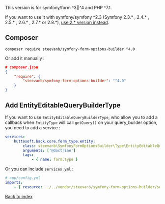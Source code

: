 This version is for symfony/form ^3||^4 and PHP ^7.1.

If you want to use it with symfony/symfony ^2.3 (Symfony 2.3.* , 2.4.* , 2.5.* , 2.6.* , 2.7.* or 2.8.*),
[use 2.* version instead](https://github.com/steevanb/symfony-form-options-builder/tree/symfony-2).

Composer
--------
```
composer require steevanb/symfony-form-options-builder ^4.0
```

Or add it manually :

```json
# composer.json
{
    "require": {
        "steevanb/symfony-form-options-builder": "^4.0"
    }
}
```
Add EntityEditableQueryBuilderType
----------------------------------

If you want to use `EntityEditableQueryBuilderType`, who allow you to add a callback when `EntityType` will call `getQuery()` on your query_builder option, you need to add a service :
```yml
services:
    huttosoft.back.core.form_type.entity:
        class: steevanb\SymfonyFormOptionsBuilder\Type\EntityEditableQueryBuilderType
        arguments: ['@doctrine']
        tags:
            - { name: form.type }
```
Or you can include `services.yml` :
```yml
# app/config.yml
imports:
    - { resource: ../../vendor/steevanb/symfony-form-options-builder/services.yml }
```

[Back to index](../README.md)
